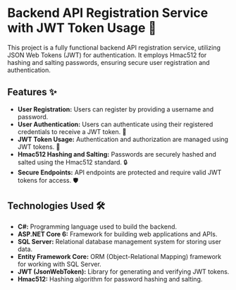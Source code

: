 
# Backend API Registration Service with JWT Token Usage 🔐

This project is a fully functional backend API registration service, utilizing JSON Web Tokens (JWT) for authentication. It employs Hmac512 for hashing and salting passwords, ensuring secure user registration and authentication.

## Features ✨


- **User Registration:** Users can register by providing a username and password. 
- **User Authentication:** Users can authenticate using their registered credentials to receive a JWT token. 🔑
- **JWT Token Usage:** Authentication and authorization are managed using JWT tokens. 📜
- **Hmac512 Hashing and Salting:** Passwords are securely hashed and salted using the Hmac512 standard. 🔒
- **Secure Endpoints:** API endpoints are protected and require valid JWT tokens for access. 🛡️

## Technologies Used 🛠️

- **C#:** Programming language used to build the backend.
- **ASP.NET Core 6:** Framework for building web applications and APIs.
- **SQL Server:** Relational database management system for storing user data.
- **Entity Framework Core:** ORM (Object-Relational Mapping) framework for working with SQL Server.
- **JWT (JsonWebToken):** Library for generating and verifying JWT tokens.
- **Hmac512:** Hashing algorithm for password hashing and salting.
